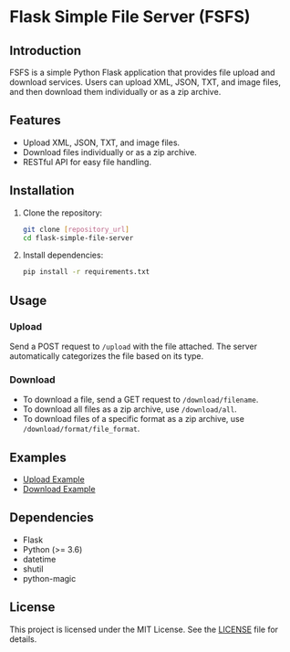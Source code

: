 # Flask Simple File Server (FSFS)

## Introduction

FSFS is a simple Python Flask application that provides file upload and download services. Users can upload XML, JSON, TXT, and image files, and then download them individually or as a zip archive.

## Features

- Upload XML, JSON, TXT, and image files.
- Download files individually or as a zip archive.
- RESTful API for easy file handling.

## Installation

1. Clone the repository:

   ```bash
   git clone [repository_url]
   cd flask-simple-file-server
   ```

2. Install dependencies:

   ```bash
   pip install -r requirements.txt
   ```

## Usage

### Upload

Send a POST request to `/upload` with the file attached. The server automatically categorizes the file based on its type.

### Download

- To download a file, send a GET request to `/download/filename`.
- To download all files as a zip archive, use `/download/all`.
- To download files of a specific format as a zip archive, use `/download/format/file_format`.

## Examples

- [Upload Example](example/upload.py)
- [Download Example](example/download.py)

## Dependencies

- Flask
- Python (>= 3.6)
- datetime
- shutil
- python-magic

## License

This project is licensed under the MIT License. See the [LICENSE](LICENSE) file for details.
